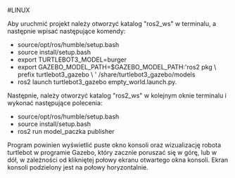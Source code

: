 #LINUX

Aby uruchmić projekt należy otworzyć katalog "ros2_ws" w terminalu, a następnie wpisać następujące komendy:
- source/opt/ros/humble/setup.bash
- source install/setup.bash
- export TURTLEBOT3_MODEL=burger
- export GAZEBO_MODEL_PATH=$GAZEBO_MODEL_PATH:'ros2 pkg \ prefix turtlebot3_gazebo \ ' /share/turtlebot3_gazebo/models
- ros2 launch turtlebot3_gazebo empty_world.launch.py.

Następnie, należy otworzyć katalog "ros2_ws" w kolejnym oknie terminalu i wykonać następujące polecenia:
- source/opt/ros/humble/setup.bash
- source install/setup.bash
- ros2 run model_paczka publisher
  
Program powinien wyświetlić puste okno konsoli oraz wizualizację robota turtlebot w programie Gazebo, który zacznie poruszać się w górę, lub w dół, w zależności od klikniętej połowy ekranu otwartego okna konsoli. Ekran konsoli podzielony jest na połowy horyzontalnie.
